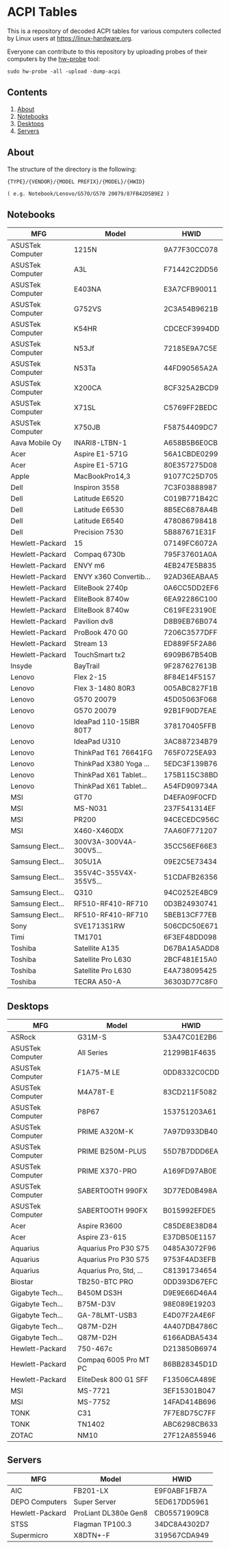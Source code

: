 ACPI Tables
===========

This is a repository of decoded ACPI tables for various computers collected
by Linux users at https://linux-hardware.org.

Everyone can contribute to this repository by uploading probes of their computers
by the [hw-probe](https://github.com/linuxhw/hw-probe) tool:

    sudo hw-probe -all -upload -dump-acpi

Contents
--------

1. [ About     ](#about)
2. [ Notebooks ](#notebooks)
3. [ Desktops  ](#desktops)
4. [ Servers   ](#servers)

About
-----

The structure of the directory is the following:

    {TYPE}/{VENDOR}/{MODEL PREFIX}/{MODEL}/{HWID}

    ( e.g. Notebook/Lenovo/G570/G570 20079/87FB42D5B9E2 )

Notebooks
---------

| MFG              | Model                  | HWID         |
|------------------|------------------------|--------------|
| ASUSTek Computer | 1215N                  | 9A77F30CC078 |
| ASUSTek Computer | A3L                    | F71442C2DD56 |
| ASUSTek Computer | E403NA                 | E3A7CFB90011 |
| ASUSTek Computer | G752VS                 | 2C3A54B9621B |
| ASUSTek Computer | K54HR                  | CDCECF3994DD |
| ASUSTek Computer | N53Jf                  | 72185E9A7C5E |
| ASUSTek Computer | N53Ta                  | 44FD90565A2A |
| ASUSTek Computer | X200CA                 | 8CF325A2BCD9 |
| ASUSTek Computer | X71SL                  | C5769FF2BEDC |
| ASUSTek Computer | X750JB                 | F58754409DC7 |
| Aava Mobile Oy   | INARI8-LTBN-1          | A658B5B6E0CB |
| Acer             | Aspire E1-571G         | 56A1CBDE0299 |
| Acer             | Aspire E1-571G         | 80E357275D08 |
| Apple            | MacBookPro14,3         | 91077C25D705 |
| Dell             | Inspiron 3558          | 7C3F03888987 |
| Dell             | Latitude E6520         | C019B771B42C |
| Dell             | Latitude E6530         | 8B5EC6878A4B |
| Dell             | Latitude E6540         | 478086798418 |
| Dell             | Precision 7530         | 5B887671E31F |
| Hewlett-Packard  | 15                     | 07149FC6072A |
| Hewlett-Packard  | Compaq 6730b           | 795F37601A0A |
| Hewlett-Packard  | ENVY m6                | 4EB247E5B835 |
| Hewlett-Packard  | ENVY x360 Convertib... | 92AD36EABAA5 |
| Hewlett-Packard  | EliteBook 2740p        | 0A6CC5DD2EF6 |
| Hewlett-Packard  | EliteBook 8740w        | 6EA92286C100 |
| Hewlett-Packard  | EliteBook 8740w        | C619FE23190E |
| Hewlett-Packard  | Pavilion dv8           | D8B9EB76B074 |
| Hewlett-Packard  | ProBook 470 G0         | 7206C3577DFF |
| Hewlett-Packard  | Stream 13              | ED889F5F2A86 |
| Hewlett-Packard  | TouchSmart tx2         | 6909B67B540B |
| Insyde           | BayTrail               | 9F287627613B |
| Lenovo           | Flex 2-15              | 8F84E14F5157 |
| Lenovo           | Flex 3-1480 80R3       | 005ABC827F1B |
| Lenovo           | G570 20079             | 45D05063F068 |
| Lenovo           | G570 20079             | 92B1F90D7EAE |
| Lenovo           | IdeaPad 110-15IBR 80T7 | 378170405FFB |
| Lenovo           | IdeaPad U310           | 3AC887234B79 |
| Lenovo           | ThinkPad T61 76641FG   | 765F0725EA93 |
| Lenovo           | ThinkPad X380 Yoga ... | 5EDC3F139B76 |
| Lenovo           | ThinkPad X61 Tablet... | 175B115C38BD |
| Lenovo           | ThinkPad X61 Tablet... | A54FD909734A |
| MSI              | GT70                   | D4EFA09F0CFD |
| MSI              | MS-N031                | 237F541314EF |
| MSI              | PR200                  | 94CECEDC956C |
| MSI              | X460-X460DX            | 7AA60F771207 |
| Samsung Elect... | 300V3A-300V4A-300V5... | 35CC56EF66E3 |
| Samsung Elect... | 305U1A                 | 09E2C5E73434 |
| Samsung Elect... | 355V4C-355V4X-355V5... | 51CDAFB26356 |
| Samsung Elect... | Q310                   | 94C0252E4BC9 |
| Samsung Elect... | RF510-RF410-RF710      | 0D3B24930741 |
| Samsung Elect... | RF510-RF410-RF710      | 5BEB13CF77EB |
| Sony             | SVE1713S1RW            | 506CDC50E671 |
| Timi             | TM1701                 | 6F3EF48DD098 |
| Toshiba          | Satellite A135         | D67BA1A5ADD8 |
| Toshiba          | Satellite Pro L630     | 2BCF481E15A0 |
| Toshiba          | Satellite Pro L630     | E4A738095425 |
| Toshiba          | TECRA A50-A            | 36303D77C8F0 |

Desktops
--------

| MFG              | Model                  | HWID         |
|------------------|------------------------|--------------|
| ASRock           | G31M-S                 | 53A47C01E2B6 |
| ASUSTek Computer | All Series             | 21299B1F4635 |
| ASUSTek Computer | F1A75-M LE             | 0DD8332C0CDD |
| ASUSTek Computer | M4A78T-E               | 83CD211F5082 |
| ASUSTek Computer | P8P67                  | 153751203A61 |
| ASUSTek Computer | PRIME A320M-K          | 7A97D933DB40 |
| ASUSTek Computer | PRIME B250M-PLUS       | 55D7B7DDD6EA |
| ASUSTek Computer | PRIME X370-PRO         | A169FD97AB0E |
| ASUSTek Computer | SABERTOOTH 990FX       | 3D77ED0B498A |
| ASUSTek Computer | SABERTOOTH 990FX       | B015992EFDE5 |
| Acer             | Aspire R3600           | C85DE8E38D84 |
| Acer             | Aspire Z3-615          | E37DB50E1157 |
| Aquarius         | Aquarius Pro P30 S75   | 0485A3072F96 |
| Aquarius         | Aquarius Pro P30 S75   | 9753F4AD3EFB |
| Aquarius         | Aquarius Pro, Std, ... | C81391734654 |
| Biostar          | TB250-BTC PRO          | 0DD393D67EFC |
| Gigabyte Tech... | B450M DS3H             | D9E9E66D46A4 |
| Gigabyte Tech... | B75M-D3V               | 98E089E19203 |
| Gigabyte Tech... | GA-78LMT-USB3          | E4D07F2A4E6F |
| Gigabyte Tech... | Q87M-D2H               | 4A407DB4786C |
| Gigabyte Tech... | Q87M-D2H               | 6166ADBA5434 |
| Hewlett-Packard  | 750-467c               | D213850B6974 |
| Hewlett-Packard  | Compaq 6005 Pro MT PC  | 86BB28345D1D |
| Hewlett-Packard  | EliteDesk 800 G1 SFF   | F13506CA489E |
| MSI              | MS-7721                | 3EF15301B047 |
| MSI              | MS-7752                | 14FAD414B696 |
| TONK             | C31                    | 7F7E8D75C7FF |
| TONK             | TN1402                 | ABC6298CB633 |
| ZOTAC            | NM10                   | 27F12A855946 |

Servers
-------

| MFG              | Model                  | HWID         |
|------------------|------------------------|--------------|
| AIC              | FB201-LX               | E9F0ABF1FB7A |
| DEPO Computers   | Super Server           | 5ED617DD5961 |
| Hewlett-Packard  | ProLiant DL380e Gen8   | CB05571909C8 |
| STSS             | Flagman TP100.3        | 34DC8A4302D7 |
| Supermicro       | X8DTN+-F               | 319567CDA949 |

